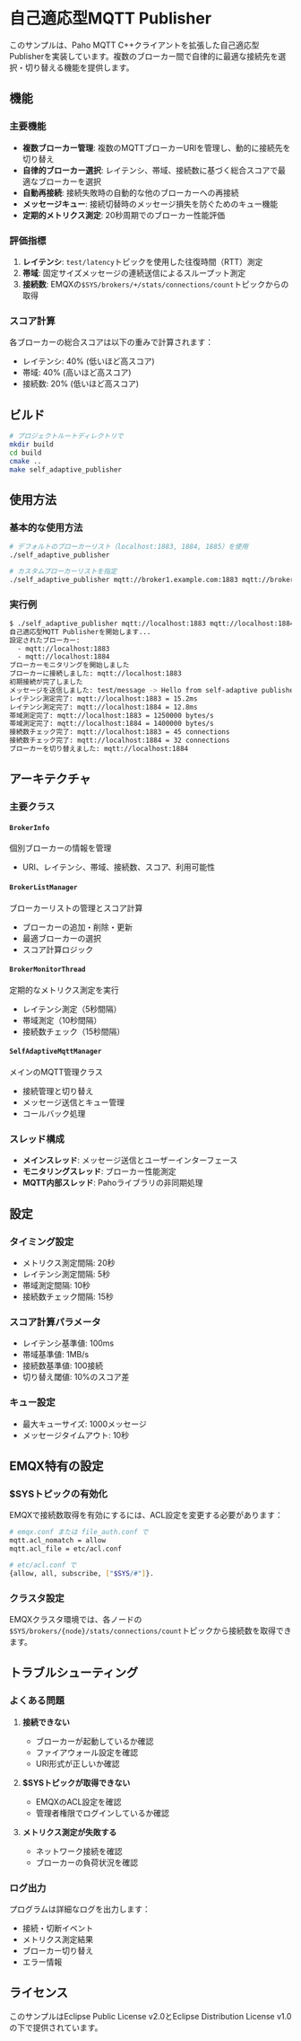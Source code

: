 # 自己適応型MQTT Publisher

このサンプルは、Paho MQTT C++クライアントを拡張した自己適応型Publisherを実装しています。複数のブローカー間で自律的に最適な接続先を選択・切り替える機能を提供します。

## 機能

### 主要機能
- **複数ブローカー管理**: 複数のMQTTブローカーURIを管理し、動的に接続先を切り替え
- **自律的ブローカー選択**: レイテンシ、帯域、接続数に基づく総合スコアで最適なブローカーを選択
- **自動再接続**: 接続失敗時の自動的な他のブローカーへの再接続
- **メッセージキュー**: 接続切替時のメッセージ損失を防ぐためのキュー機能
- **定期的メトリクス測定**: 20秒周期でのブローカー性能評価

### 評価指標
1. **レイテンシ**: `test/latency`トピックを使用した往復時間（RTT）測定
2. **帯域**: 固定サイズメッセージの連続送信によるスループット測定
3. **接続数**: EMQXの`$SYS/brokers/+/stats/connections/count`トピックからの取得

### スコア計算
各ブローカーの総合スコアは以下の重みで計算されます：
- レイテンシ: 40% (低いほど高スコア)
- 帯域: 40% (高いほど高スコア)
- 接続数: 20% (低いほど高スコア)

## ビルド

```bash
# プロジェクトルートディレクトリで
mkdir build
cd build
cmake ..
make self_adaptive_publisher
```

## 使用方法

### 基本的な使用方法
```bash
# デフォルトのブローカーリスト（localhost:1883, 1884, 1885）を使用
./self_adaptive_publisher

# カスタムブローカーリストを指定
./self_adaptive_publisher mqtt://broker1.example.com:1883 mqtt://broker2.example.com:1883
```

### 実行例
```bash
$ ./self_adaptive_publisher mqtt://localhost:1883 mqtt://localhost:1884
自己適応型MQTT Publisherを開始します...
設定されたブローカー:
  - mqtt://localhost:1883
  - mqtt://localhost:1884
ブローカーモニタリングを開始しました
ブローカーに接続しました: mqtt://localhost:1883
初期接続が完了しました
メッセージを送信しました: test/message -> Hello from self-adaptive publisher! Message #1
レイテンシ測定完了: mqtt://localhost:1883 = 15.2ms
レイテンシ測定完了: mqtt://localhost:1884 = 12.8ms
帯域測定完了: mqtt://localhost:1883 = 1250000 bytes/s
帯域測定完了: mqtt://localhost:1884 = 1400000 bytes/s
接続数チェック完了: mqtt://localhost:1883 = 45 connections
接続数チェック完了: mqtt://localhost:1884 = 32 connections
ブローカーを切り替えました: mqtt://localhost:1884
```

## アーキテクチャ

### 主要クラス

#### `BrokerInfo`
個別ブローカーの情報を管理
- URI、レイテンシ、帯域、接続数、スコア、利用可能性

#### `BrokerListManager`
ブローカーリストの管理とスコア計算
- ブローカーの追加・削除・更新
- 最適ブローカーの選択
- スコア計算ロジック

#### `BrokerMonitorThread`
定期的なメトリクス測定を実行
- レイテンシ測定（5秒間隔）
- 帯域測定（10秒間隔）
- 接続数チェック（15秒間隔）

#### `SelfAdaptiveMqttManager`
メインのMQTT管理クラス
- 接続管理と切り替え
- メッセージ送信とキュー管理
- コールバック処理

### スレッド構成
- **メインスレッド**: メッセージ送信とユーザーインターフェース
- **モニタリングスレッド**: ブローカー性能測定
- **MQTT内部スレッド**: Pahoライブラリの非同期処理

## 設定

### タイミング設定
- メトリクス測定間隔: 20秒
- レイテンシ測定間隔: 5秒
- 帯域測定間隔: 10秒
- 接続数チェック間隔: 15秒

### スコア計算パラメータ
- レイテンシ基準値: 100ms
- 帯域基準値: 1MB/s
- 接続数基準値: 100接続
- 切り替え閾値: 10%のスコア差

### キュー設定
- 最大キューサイズ: 1000メッセージ
- メッセージタイムアウト: 10秒

## EMQX特有の設定

### $SYSトピックの有効化
EMQXで接続数取得を有効にするには、ACL設定を変更する必要があります：

```bash
# emqx.conf または file_auth.conf で
mqtt.acl_nomatch = allow
mqtt.acl_file = etc/acl.conf
```

```bash
# etc/acl.conf で
{allow, all, subscribe, ["$SYS/#"]}.
```

### クラスタ設定
EMQXクラスタ環境では、各ノードの`$SYS/brokers/{node}/stats/connections/count`トピックから接続数を取得できます。

## トラブルシューティング

### よくある問題

1. **接続できない**
   - ブローカーが起動しているか確認
   - ファイアウォール設定を確認
   - URI形式が正しいか確認

2. **$SYSトピックが取得できない**
   - EMQXのACL設定を確認
   - 管理者権限でログインしているか確認

3. **メトリクス測定が失敗する**
   - ネットワーク接続を確認
   - ブローカーの負荷状況を確認

### ログ出力
プログラムは詳細なログを出力します：
- 接続・切断イベント
- メトリクス測定結果
- ブローカー切り替え
- エラー情報

## ライセンス

このサンプルはEclipse Public License v2.0とEclipse Distribution License v1.0の下で提供されています。 